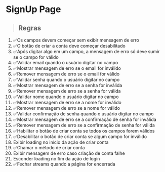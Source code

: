 # SignUp Page

>## Regras

1. ✅Os campos devem começar sem exibir mensagem de erro
2. ✅O botão de criar a conta deve começar desabilitado
3. ✅Após digitar algo em um campo, a mensagem de erro só deve sumir se o campo for válido
4. ✅Validar email quando o usuário digitar no campo
5. ✅Mostrar mensagem de erro se o email for inválido
6. ✅Remover mensagem de erro se o email for válido
7. ✅Validar senha quando o usuário digitar no campo
8. ✅Mostrar mensagem de erro se a senha for inválida
9. ✅Remover mensagem de erro se a senha for válida
10. ✅Validar nome quando o usuário digitar no campo
11. ✅Mostrar mensagem de erro se a nome for inválido
12. ✅Remover mensagem de erro se a nome for válido
13. ✅Validar confirmação de senha quando o usuário digitar no campo
14. ✅Mostrar mensagem de erro se a confirmação de senha for inválida
15. ✅Remover mensagem de erro se a confirmação de senha for válida
16. ✅Habilitar o botão de criar conta se todos os campos forem válidos
17. ✅Desabilitar o botão de criar conta se algum campo for inválido
18. Exibir loading no início da ação de criar conta
19. ✅Chamar o método de criar conta
20. Exibir mensagem de erro caso criação de conta falhe
21. Esconder loading no fim da ação de login
22. ✅Fechar streams quando a página for encerrada